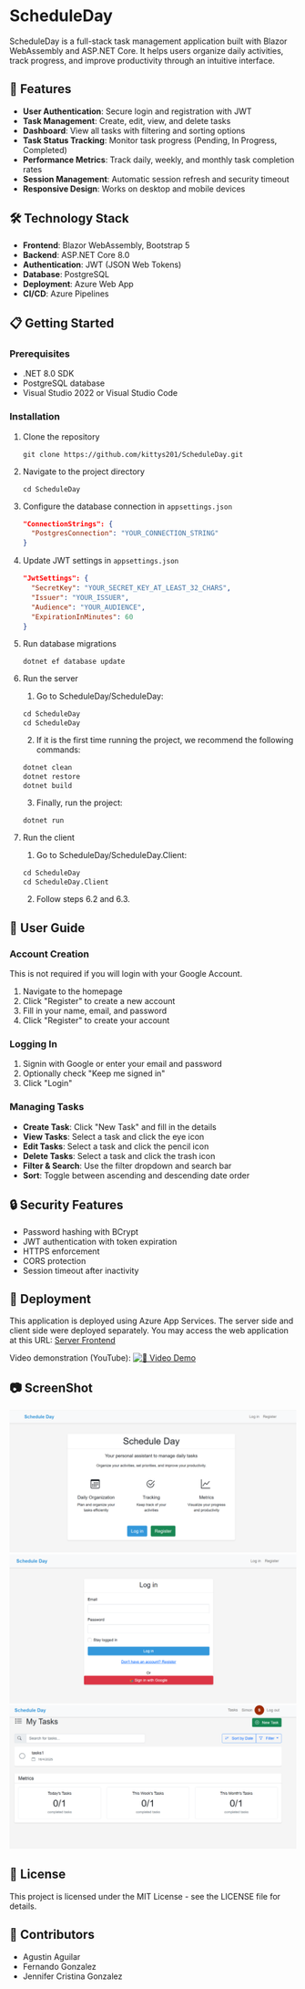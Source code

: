 # ScheduleDay

ScheduleDay is a full-stack task management application built with Blazor WebAssembly and ASP.NET Core. It helps users organize daily activities, track progress, and improve productivity through an intuitive interface.

## 🚀 Features

- **User Authentication**: Secure login and registration with JWT
- **Task Management**: Create, edit, view, and delete tasks
- **Dashboard**: View all tasks with filtering and sorting options
- **Task Status Tracking**: Monitor task progress (Pending, In Progress, Completed)
- **Performance Metrics**: Track daily, weekly, and monthly task completion rates
- **Session Management**: Automatic session refresh and security timeout
- **Responsive Design**: Works on desktop and mobile devices

## 🛠️ Technology Stack

- **Frontend**: Blazor WebAssembly, Bootstrap 5
- **Backend**: ASP.NET Core 8.0
- **Authentication**: JWT (JSON Web Tokens)
- **Database**: PostgreSQL
- **Deployment**: Azure Web App
- **CI/CD**: Azure Pipelines

## 📋 Getting Started

### Prerequisites

- .NET 8.0 SDK
- PostgreSQL database
- Visual Studio 2022 or Visual Studio Code

### Installation

1. Clone the repository

   ```
   git clone https://github.com/kittys201/ScheduleDay.git
   ```

2. Navigate to the project directory

   ```
   cd ScheduleDay
   ```

3. Configure the database connection in `appsettings.json`

   ```json
   "ConnectionStrings": {
     "PostgresConnection": "YOUR_CONNECTION_STRING"
   }
   ```

4. Update JWT settings in `appsettings.json`

   ```json
   "JwtSettings": {
     "SecretKey": "YOUR_SECRET_KEY_AT_LEAST_32_CHARS",
     "Issuer": "YOUR_ISSUER",
     "Audience": "YOUR_AUDIENCE",
     "ExpirationInMinutes": 60
   }
   ```

5. Run database migrations

   ```
   dotnet ef database update
   ```

6. Run the server

   1. Go to ScheduleDay/ScheduleDay:

   ```
   cd ScheduleDay
   cd ScheduleDay
   ```

   2. If it is the first time running the project, we recommend the following commands:

   ```
   dotnet clean
   dotnet restore
   dotnet build
   ```

   3. Finally, run the project:

   ```
   dotnet run
   ```

7. Run the client
   1. Go to ScheduleDay/ScheduleDay.Client:
   ```
   cd ScheduleDay
   cd ScheduleDay.Client
   ```
   2. Follow steps 6.2 and 6.3.

## 📱 User Guide

### Account Creation

This is not required if you will login with your Google Account.

1. Navigate to the homepage
2. Click "Register" to create a new account
3. Fill in your name, email, and password
4. Click "Register" to create your account

### Logging In

1. Signin with Google or enter your email and password
2. Optionally check "Keep me signed in"
3. Click "Login"

### Managing Tasks

- **Create Task**: Click "New Task" and fill in the details
- **View Tasks**: Select a task and click the eye icon
- **Edit Tasks**: Select a task and click the pencil icon
- **Delete Tasks**: Select a task and click the trash icon
- **Filter & Search**: Use the filter dropdown and search bar
- **Sort**: Toggle between ascending and descending date order

## 🔒 Security Features

- Password hashing with BCrypt
- JWT authentication with token expiration
- HTTPS enforcement
- CORS protection
- Session timeout after inactivity

## 🚢 Deployment

This application is deployed using Azure App Services. The server side and client side were deployed separately. You may access the web application at this URL: [Server Frontend](https://scheduledayapp-client-a7cqf2g2hncmeggs.canadacentral-01.azurewebsites.net/)

Video demonstration (YouTube):
[![🎥 Video Demo](https://img.youtube.com/vi/Qo2TztrTxsY/0.jpg)](https://www.youtube.com/watch?v=Qo2TztrTxsY)

## 📷  ScreenShot
<img src="https://github.com/kittys201/ScheduleDay/blob/main/Screenshots/Captura1.png?raw=true" alt="im" >
<img src="https://github.com/kittys201/ScheduleDay/blob/main/Screenshots/Captura2.png?raw=true" alt="im" >
<img src="https://github.com/kittys201/ScheduleDay/blob/main/Screenshots/Captura3.png?raw=true" alt="im" >

## 📝 License

This project is licensed under the MIT License - see the LICENSE file for details.

## 👥 Contributors

- Agustin Aguilar
- Fernando Gonzalez
- Jennifer Cristina Gonzalez
